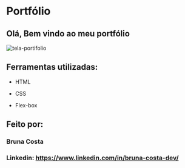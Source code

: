 # Portfólio 
## Olá, Bem vindo ao meu portfólio


![tela-portifolio](https://github.com/bruna7774/portifolio-bruna/assets/129126342/5c0bfc3c-e094-4df8-8e78-4ffe48c763ef)

## Ferramentas utilizadas:

* HTML

* CSS

* Flex-box

## Feito por:

### Bruna Costa

### Linkedin: https://www.linkedin.com/in/bruna-costa-dev/
